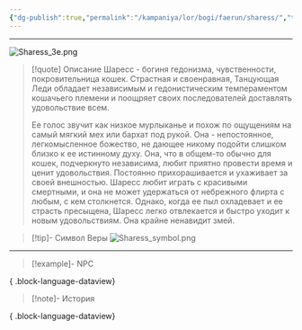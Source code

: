 ```yaml
---
{"dg-publish":true,"permalink":"/kampaniya/lor/bogi/faerun/sharess/","tags":["domain/war"],"created":"2025-01-08T06:42:49.916+03:00","updated":"2025-01-09T10:56:05.008+03:00"}
---
```



<hr></hr>

![Sharess_3e.png](/img/user/%D0%90%D1%81%D1%81%D0%B5%D1%82%D1%8B/%D0%9B%D0%BE%D1%80/%D0%91%D0%BE%D0%B3%D0%B8/Sharess_3e.png)

> [!quote] Описание
>Шаресс - богиня гедонизма, чувственности, покровительница кошек. Страстная и своенравная, Танцующая Леди обладает независимым и гедонистическим темпераментом кошачьего племени и поощряет своих последователей доставлять удовольствие всем.
>
>Ее голос звучит как низкое мурлыканье и похож по ощущениям на самый мягкий мех или бархат под рукой. Она - непостоянное, легкомысленное божество, не дающее никому подойти слишком близко к ее истинному духу. Она, что в общем-то обычно для кошек, подчеркнуто независима, любит приятно провести время и ценит удовольствия. Постоянно прихорашивается и ухаживает за своей внешностью. Шаресс любит играть с красивыми смертными, и она не может удержаться от небрежного флирта с любым, с кем столкнется. Однако, когда ее пыл охладевает и ее страсть пресыщена, Шаресс легко отвлекается и быстро уходит к новым удовольствиям. Она крайне ненавидит змей.


>[!tip]- Символ Веры
>![Sharess_symbol.png](/img/user/%D0%90%D1%81%D1%81%D0%B5%D1%82%D1%8B/%D0%9B%D0%BE%D1%80/%D0%91%D0%BE%D0%B3%D0%B8/%D0%A1%D0%B8%D0%BC%D0%B2%D0%BE%D0%BB/Sharess_symbol.png)


<hr></hr>

> [!example]- NPC
> 
{ .block-language-dataview}


> [!note]- История
>  
{ .block-language-dataview}